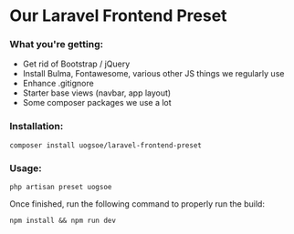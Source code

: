 # Our Laravel Frontend Preset

### What you're getting:
- Get rid of Bootstrap / jQuery
- Install Bulma, Fontawesome, various other JS things we regularly use
- Enhance .gitignore
- Starter base views (navbar, app layout)
- Some composer packages we use a lot

### Installation:
`composer install uogsoe/laravel-frontend-preset`

### Usage:
`php artisan preset uogsoe`

Once finished, run the following command to properly run the build:

`npm install && npm run dev`

